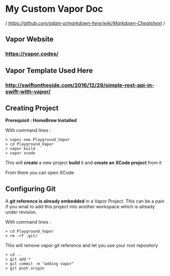#  My Custom Vapor Doc 
_( https://github.com/adam-p/markdown-here/wiki/Markdown-Cheatsheet )_

## Vapor Website 
### https://vapor.codes/

## Vapor Template Used Here
### http://swiftontheside.com/2016/12/29/simple-rest-api-in-swift-with-vapor/

## Creating Project 

__Prerequisit : HomeBrew Installed__

With command lines : 

    > vapor new Playground_Vapor
    > cd Playground_Vapor
    > vapor build
    > vapor xcode

This will __create__ a new project __build__ it and __create an XCode project__ from it 

From there you can open XCode

## Configuring Git 

A __git reference is already embedded__ in a Vapor Project. This can be a pain if you wnat to add this project into another workspace which is already under revision. 

With command lines : 

    > cd Playground_Vapor
    > rm -rf .git/

This will remove vapor git reference and let you use your root repository

    > cd ..
    > git add *
    > git commit -m "adding vapor"
    > git push origin








